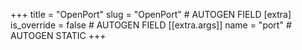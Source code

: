 +++
title = "OpenPort"
slug = "OpenPort" # AUTOGEN FIELD
[extra]
is_override = false # AUTOGEN FIELD
[[extra.args]]
name = "port" # AUTOGEN STATIC
+++